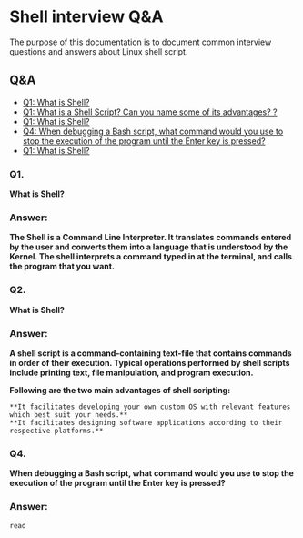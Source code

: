 # Shell interview Q&A
The purpose of this documentation is to document common interview questions and answers about Linux shell script.

## Q&A
* [Q1: What is Shell?](#Q1.)
* [Q1: What is a Shell Script? Can you name some of its advantages? ?](#Q2.)
* [Q1: What is Shell?](#Q3.)
* [Q4: When debugging a Bash script, what command would you use to stop the execution of the program until the Enter key is pressed?](#Q4)
* [Q1: What is Shell?](#Q5.)

### Q1.
**What is Shell?**
### Answer:
**The Shell is a Command Line Interpreter. It translates commands entered by the user and converts them into a language that is understood by the Kernel. The shell interprets a command typed in at the terminal, and calls the program that you want.**

### Q2.
**What is Shell?**
### Answer:
**A shell script is a command-containing text-file that contains commands in order of their execution. Typical operations performed by shell scripts include printing text, file manipulation, and program execution.**

**Following are the two main advantages of shell scripting:**

    **It facilitates developing your own custom OS with relevant features which best suit your needs.**
    **It facilitates designing software applications according to their respective platforms.**

### Q4.
**When debugging a Bash script, what command would you use to stop the execution of the program until the Enter key is pressed?**
### Answer:
```
read
```
